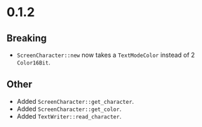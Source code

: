 # 0.1.2

## Breaking

- `ScreenCharacter::new` now takes a `TextModeColor` instead of 2 `Color16Bit`.

## Other
- Added `ScreenCharacter::get_character`.
- Added `ScreenCharacter::get_color`.
- Added `TextWriter::read_character`.

